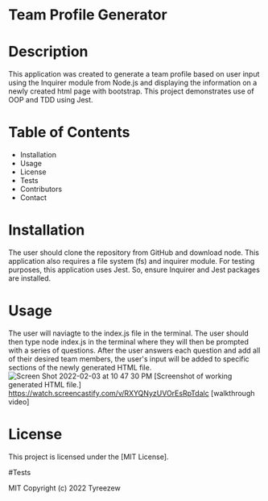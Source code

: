 # Team Profile Generator


# Description
This application was created to generate a team profile based on user input using the Inquirer module from Node.js and displaying the information on a newly created html page with bootstrap. This project demonstrates use of OOP and TDD using Jest.

# Table of Contents
* Installation
* Usage 
* License
* Tests
* Contributors
* Contact

# Installation
The user should clone the repository from GitHub and download node. This application also requires a file system (fs) and inquirer module. For testing purposes, this application uses Jest. So, ensure Inquirer and Jest packages are installed.

# Usage
The user will naviagte to the index.js file in the terminal. The user should then type node index.js in the terminal where they will then be prompted with a series of questions. After the user answers each question and add all of their desired team members, the user's input will be added to specific sections of the newly generated HTML file. 
![Screen Shot 2022-02-03 at 10 47 30 PM](https://user-images.githubusercontent.com/43646678/152592506-333ae534-c566-4aae-bf7d-8c37217c9a8f.png)
[Screenshot of working generated HTML file.]
https://watch.screencastify.com/v/RXYQNyzUVOrEsRpTdalc
[walkthrough video]


# License 
This project is licensed under the [MIT License]. 

#Tests

MIT Copyright (c) 2022 Tyreezew
